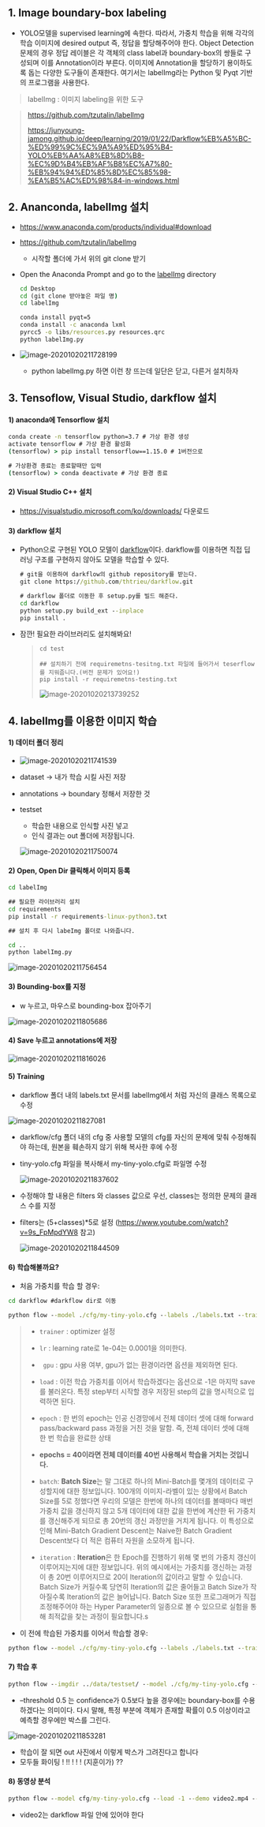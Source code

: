 ## 1. Image boundary-box labeling

- YOLO모델을 supervised learning에 속한다. 따라서, 가중치 학습을 위해 각각의 학습 이미지에 desired output 즉, 정답을 할당해주어야 한다. Object Detection 문제의 경우 정답 레이블은 각 객체의 class label과 boundary-box의 쌍들로 구성되며 이를 Annotation이라 부른다. 이미지에 Annotation을 할당하기 용이하도록 돕는 다양한 도구들이 존재한다. 여기서는 labelImg라는 Python 및 Pyqt 기반의 프로그램을 사용한다.

> labelImg : 이미지 labeling을 위한 도구

> https://github.com/tzutalin/labelImg 
>
> https://junyoung-jamong.github.io/deep/learning/2019/01/22/Darkflow%EB%A5%BC-%ED%99%9C%EC%9A%A9%ED%95%B4-YOLO%EB%AA%A8%EB%8D%B8-%EC%9D%B4%EB%AF%B8%EC%A7%80-%EB%94%94%ED%85%8D%EC%85%98-%EA%B5%AC%ED%98%84-in-windows.html 



## 2. Ananconda, labelImg 설치

- https://www.anaconda.com/products/individual#download

- https://github.com/tzutalin/labelImg

  - 시작할 폴더에 가서 위의 git clone 받기

- Open the Anaconda Prompt and go to the [labelImg](https://github.com/tzutalin/labelImg#labelimg) directory

  ```cmd
  cd Desktop
  cd (git clone 받아놓은 파일 명)
  cd labelImg
  
  conda install pyqt=5
  conda install -c anaconda lxml
  pyrcc5 -o libs/resources.py resources.qrc
  python labelImg.py
  ```

- ![image-20201020211728199](Darkflow_YOLO.assets/image-20201020211728199.png)

  - python labelImg.py 하면 이런 창 뜨는데 일단은 닫고, 다른거 설치하자 



## 3. Tensoflow, Visual Studio, darkflow 설치

#### 1) anaconda에 Tensorflow 설치

```cmd
conda create -n tensorflow python=3.7 # 가상 환경 생성
activate tensorflow # 가상 환경 활성화
(tensorflow) > pip install tensorflow==1.15.0 # 1버전으로 

# 가상환경 종료는 종료할때만 입력
(tensorflow) > conda deactivate # 가상 환경 종료 
```



#### 2) Visual Studio C++ 설치

- https://visualstudio.microsoft.com/ko/downloads/ 다운로드 



#### 3) darkflow 설치

- Python으로 구현된 YOLO 모델이 [darkflow](https://github.com/thtrieu/darkflow)이다. darkflow를 이용하면 직접 딥러닝 구조를 구현하지 않아도 모델을 학습할 수 있다.

  ```cmd
  # git을 이용하여 darkflow의 github repository를 받는다.
  git clone https://github.com/thtrieu/darkflow.git
  
  # darkflow 폴더로 이동한 후 setup.py를 빌드 해준다.
  cd darkflow
  python setup.py build_ext --inplace
  pip install .
  ```

- 잠깐! 필요한 라이브러리도 설치해봐요!

  > ```
  > cd test
  > 
  > ## 설치하기 전에 requiremetns-tesitng.txt 파일에 들어가서 teserflow를 지워줍니다.(버전 문제가 있어요!)
  > pip install -r requiremetns-testing.txt
  > ```
  >
  > ![image-20201020213739252](Darkflow_YOLO.assets/image-20201020213739252.png)

## 4. labelImg를 이용한 이미지 학습

#### 1) 데이터 폴더 정리

- ![image-20201020211741539](Darkflow_YOLO.assets/image-20201020211741539.png)



- dataset -> 내가 학습 시킬 사진 저장

- annotations -> boundary 정해서 저장한 것

- testset 

  - 학습한 내용으로 인식할 사진 넣고
  - 인식 결과는 out 폴더에 저장됩니다.

  ![image-20201020211750074](Darkflow_YOLO.assets/image-20201020211750074.png)



#### 2) Open, Open Dir 클릭해서 이미지 등록

```cmd
cd labelImg

## 필요한 라이브러리 설치
cd requirements
pip install -r requirements-linux-python3.txt

## 설치 후 다시 labeImg 폴더로 나와줍니다.

cd ..
python labelImg.py
```

![image-20201020211756454](Darkflow_YOLO.assets/image-20201020211756454.png)



#### 3) Bounding-box를 지정

- w 누르고, 마우스로 bounding-box 잡아주기

![image-20201020211805686](Darkflow_YOLO.assets/image-20201020211805686.png)



#### 4) Save 누르고 annotations에 저장

![image-20201020211816026](Darkflow_YOLO.assets/image-20201020211816026.png)



#### 5) Training

- darkflow 폴더 내의 labels.txt 문서를 labelImg에서 처럼 자신의 클래스 목록으로 수정

![image-20201020211827081](Darkflow_YOLO.assets/image-20201020211827081.png)



- darkflow/cfg 폴더 내의 cfg 중 사용할 모델의 cfg를 자신의 문제에 맞춰 수정해줘야 하는데, 원본을 훼손하지 않기 위해 복사한 후에 수정

- tiny-yolo.cfg 파일을 복사해서 my-tiny-yolo.cfg로 파일명 수정

  ![image-20201020211837602](Darkflow_YOLO.assets/image-20201020211837602.png)

- 수정해야 할 내용은 filters 와 classes 값으로 우선,  classes는 정의한 문제의 클래스 수를 지정

- filters는 (5+classes)*5로 설정 (https://www.youtube.com/watch?v=9s_FpMpdYW8 참고)

  ![image-20201020211844509](Darkflow_YOLO.assets/image-20201020211844509.png)





#### 6) 학습해볼까요?

- 처음 가중치를 학습 할 경우:

```cmd
cd darkflow #darkflow dir로 이동 

python flow --model ./cfg/my-tiny-yolo.cfg --labels ./labels.txt --trainer adam --dataset ../data/dataset/ --annotation ../data/annotations/ --train --summary ./logs --batch 5 --epoch 100 --save 50 --keep 5 --lr 1e-04 --gpu 0.5
```

>- `trainer` : optimizer 설정
>
>- `lr` : learning rate로 1e-04는 0.0001을 의미한다.
>
>- ` gpu` : gpu 사용 여부, gpu가 없는 환경이라면 옵션을 제외하면 된다.
>
>- `load` : 이전 학습 가중치를 이어서 학습하겠다는 옵션으로 -1은 마지막 save를 불러온다. 특정 step부터 시작할 경우 저장된 step의 값을 명시적으로 입력하면 된다.
>
>- `epoch` : 한 번의 epoch는 인공 신경망에서 전체 데이터 셋에 대해 forward pass/backward pass 과정을 거친 것을 말함. 즉, 전체 데이터 셋에 대해 한 번 학습을 완료한 상태
>  - **epochs = 40이라면 전체 데이터를 40번 사용해서 학습을 거치는 것입니다.**
>
>- `batch`: **Batch Size**는 말 그대로 하나의 Mini-Batch를 몇개의 데이터로 구성할지에 대한 정보입니다. 100개의 이미지-라벨이 있는 상황에서 Batch Size를 5로 정했다면 우리의 모델은 한번에 하나의 데이터를 볼때마다 매번 가중치 값을 갱신하지 않고 5개 데이터에 대한 값을 한번에 계산한 뒤 가중치를 갱신해주게 되므로 총 20번의 갱신 과정만을 거치게 됩니다. 이 특성으로 인해 Mini-Batch Gradient Descent는 Naive한 Batch Gradient Descent보다 더 적은 컴퓨터 자원을 소모하게 됩니다.
>- `iteration` : **Iteration**은 한 Epoch를 진행하기 위해 몇 번의 가중치 갱신이 이루어지는지에 대한 정보입니다. 위의 예시에서는 가중치를 갱신하는 과정이 총 20번 이루어지므로 20이 Iteration의 값이라고 말할 수 있습니다. Batch Size가 커질수록 당연히 Iteration의 값은 줄어들고 Batch Size가 작아질수록 Iteration의 값은 늘어납니다. Batch Size 또한 프로그래머가 직접 조정해주어야 하는 Hyper Parameter의 일종으로 볼 수 있으므로 실험을 통해 최적값을 찾는 과정이 필요합니다.s

  

  - 이 전에 학습된 가중치를 이어서 학습할 경우:

  ```cmd
python flow --model ./cfg/my-tiny-yolo.cfg --labels ./labels.txt --trainer adam --dataset ../data/dataset/ --annotation ../data/annotations/ --train --summary ./logs --batch 5 --epoch 100 --save 50 --keep 5 --lr 1e-04 --gpu 0.5 --load -1
  ```

  

  

  #### 7) 학습 후

  ```cmd
python flow --imgdir ../data/testset/ --model ./cfg/my-tiny-yolo.cfg --load -1 --batch 1 --threshold 0.5
  ```

  - –threshold 0.5 는 confidence가 0.5보다 높을 경우에는 boundary-box를 수용하겠다는 의미이다. 다시 말해, 특정 부분에 객체가 존재할 확률이 0.5 이상이라고 예측할 경우에만 박스를 그린다.

  ![image-20201020211853281](Darkflow_YOLO.assets/image-20201020211853281.png)

  - 학습이 잘 되면 out 사진에서 이렇게 박스가 그려진다고 합니다
  - 모두들 화이팅 ! !! ! ! ! (지훈이가) ?? 



#### 8) 동영상 분석

```cmd
python flow --model cfg/my-tiny-yolo.cfg --load -1 --demo video2.mp4 --saveVideo --batch 1 --threshold 0.1
```

- video2는 darkflow 파일 안에 있어야 한다